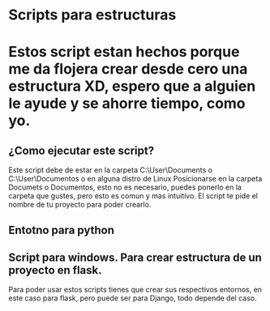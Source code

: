 # Scripts para estructuras
# Estos script estan hechos porque me da flojera crear desde cero una estructura XD, espero que a alguien le ayude y se ahorre tiempo, como yo.

## ¿Como ejecutar este script?
Este script debe de estar en la carpeta C:\\User\\Documents o C:\\User\\Documentos o en alguna distro de Linux Posicionarse en la carpeta Documets o Documentos, esto no es necesario, puedes ponerlo en la carpeta que gustes, pero esto es comun y mas intuitivo. El script te pide el nombre de tu proyecto para poder crearlo.
## Entotno para python
## Script para windows. Para crear estructura de un proyecto en flask.
Para poder usar estos scripts tienes que crear sus respectivos entornos, en este caso para flask, pero puede ser para Django, todo depende del caso.